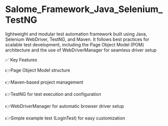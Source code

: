 # Salome_Framework_Java_Selenium_TestNG
lightweight and modular test automation framework built using Java, Selenium WebDriver, TestNG, and Maven. It follows best practices for scalable test development, including the Page Object Model (POM) architecture and the use of WebDriverManager for seamless driver setup

✅ Key Features

👉Page Object Model structure

👉Maven-based project management

👉TestNG for test execution and configuration

👉WebDriverManager for automatic browser driver setup

👉Simple example test (LoginTest) for easy customization

